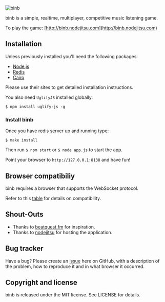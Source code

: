 ![binb](http://dl.dropbox.com/u/58444696/binb-logo.png)

binb is a simple, realtime, multiplayer, competitive music listening game.

To play the game: [http://binb.nodejitsu.com](http://binb.nodejitsu.com)

## Installation

Unless previously installed you'll need the following packages:

- [Node.js](http://nodejs.org/)
- [Redis](http://redis.io/)
- [Cairo](http://cairographics.org/)

Please use their sites to get detailed installation instructions.

You also need `UglifyJS` installed globally:

    $ npm install uglify-js -g

### Install binb

Once you have redis server up and running type:
    
    $ make install

Then run `$ npm start` or `$ node app.js` to start the app.

Point your browser to `http://127.0.0.1:8138` and have fun!

## Browser compatibiliy

binb requires a browser that supports the WebSocket protocol.

Refer to this [table](http://caniuse.com/websockets) for details on compatibility.

## Shout-Outs

- Thanks to [beatquest.fm](http://beatquest.fm) for inspiration.
- Thanks to [nodejitsu](http://nodejitsu.com/) for hosting the application.

## Bug tracker

Have a bug? Please create an [issue](https://github.com/lpinca/binb/issues) here on GitHub, with a description of the problem, how to reproduce it and in what browser it occurred.

## Copyright and license

binb is released under the MIT license. See LICENSE for details.
